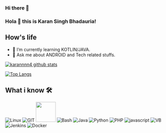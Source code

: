 ### Hi there 👋

<!--
**karannnn4/karannnn4** is a ✨ _special_ ✨ repository because its `README.md` (this file) appears on your GitHub profile.

Here are some ideas to get you started:

- 🔭 I’m currently working on ...
- 🌱 I’m currently learning ...
- 👯 I’m looking to collaborate on ...
- 🤔 I’m looking for help with ...
- 💬 Ask me about ...
- 📫 How to reach me: ...
- 😄 Pronouns: ...
- ⚡ Fun fact: ...
-->
### Hola 👋 this is Karan Singh Bhadauria!

## How's life
- 💫 I’m currently learning KOTLIN/JAVA.
- 💬 Ask me about ANDROID and Tech related stuffs.

[![karannnn4 github stats](https://github-readme-stats.vercel.app/api?username=karannnn4&show_icons=true&include_all_commits=true&theme=tokyonight)](https://github.com/karannnn4)

[![Top Langs](https://github-readme-stats.vercel.app/api/top-langs/?username=karannnn4&layout=compact&langs_count=10&theme=tokyonight)](https://github.com/Cody47)


## What i know 🛠
![Linux](https://www.vectorlogo.zone/logos/linux/linux-icon.svg)
![GIT](https://www.vectorlogo.zone/logos/git-scm/git-scm-icon.svg)
<img src="https://github.com/isocpp/logos/raw/master/cpp_logo.svg" width="64">
![Bash](https://www.vectorlogo.zone/logos/gnu_bash/gnu_bash-icon.svg)
![Java](https://www.vectorlogo.zone/logos/java/java-icon.svg)
![Python](https://www.vectorlogo.zone/logos/python/python-icon.svg)
![PHP](https://www.vectorlogo.zone/logos/php/php-icon.svg)
![javascript](https://www.vectorlogo.zone/logos/javascript/javascript-icon.svg)
![VB](https://www.vectorlogo.zone/logos/microsoft_vb/microsoft_vb-icon.svg)
![Jenkins](https://www.vectorlogo.zone/logos/jenkins/jenkins-icon.svg)
![Docker](https://www.vectorlogo.zone/logos/docker/docker-icon.svg)

